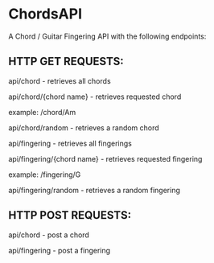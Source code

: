 # ChordsAPI

A Chord / Guitar Fingering API with the following endpoints:

## HTTP GET REQUESTS:

api/chord - retrieves all chords


api/chord/{chord name} - retrieves requested chord

example: /chord/Am


api/chord/random - retrieves a random chord


api/fingering - retrieves all fingerings


api/fingering/{chord name} - retrieves requested fingering

example: /fingering/G


api/fingering/random - retrieves a random fingering

## HTTP POST REQUESTS:

api/chord - post a chord


api/fingering - post a fingering
